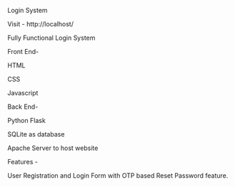 Login System

Visit - http://localhost/

Fully Functional Login System

Front End- 

HTML

CSS

Javascript

Back End-

Python Flask 

SQLite as database

Apache Server to host website

Features - 

User Registration and Login Form with OTP based Reset Password feature.

